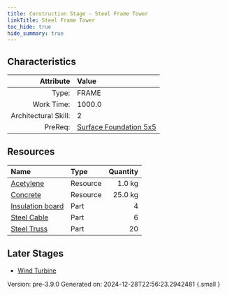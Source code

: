 ```yaml
---
title: Construction Stage - Steel Frame Tower
linkTitle: Steel Frame Tower
toc_hide: true
hide_summary: true
---
```


## Characteristics

| Attribute      | Value |
|--------:|:------|
|Type:|FRAME|
|Work Time:|1000.0|
|Architectural Skill:|2|
|PreReq:|[Surface Foundation 5x5](/docs/definitions/construction/surface-foundation-5x5)|

## Resources

| Name | Type | Quantity |
|:-----|:-----|-----:|
|[Acetylene](/docs/definitions/resource/acetylene)|Resource|1.0 kg|
|[Concrete](/docs/definitions/resource/concrete)|Resource|25.0 kg|
|[Insulation board](/docs/definitions/part/insulation-board)|Part|4|
|[Steel Cable](/docs/definitions/part/steel-cable)|Part|6|
|[Steel Truss](/docs/definitions/part/steel-truss)|Part|20|

## Later Stages
- [Wind Turbine](/docs/definitions/construction/wind-turbine)


Version: pre-3.9.0 Generated on: 2024-12-28T22:56:23.2942481
{.small }